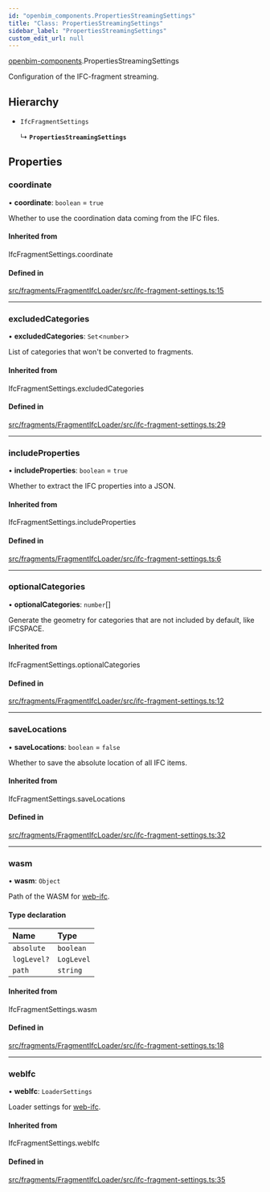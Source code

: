 ```yaml
---
id: "openbim_components.PropertiesStreamingSettings"
title: "Class: PropertiesStreamingSettings"
sidebar_label: "PropertiesStreamingSettings"
custom_edit_url: null
---
```


[openbim-components](../modules/openbim_components.md).PropertiesStreamingSettings

Configuration of the IFC-fragment streaming.

## Hierarchy

- `IfcFragmentSettings`

  ↳ **`PropertiesStreamingSettings`**

## Properties

### coordinate

• **coordinate**: `boolean` = `true`

Whether to use the coordination data coming from the IFC files.

#### Inherited from

IfcFragmentSettings.coordinate

#### Defined in

[src/fragments/FragmentIfcLoader/src/ifc-fragment-settings.ts:15](https://github.com/ThatOpen/engine_components/blob/444e81a/src/fragments/FragmentIfcLoader/src/ifc-fragment-settings.ts#L15)

___

### excludedCategories

• **excludedCategories**: `Set`<`number`\>

List of categories that won't be converted to fragments.

#### Inherited from

IfcFragmentSettings.excludedCategories

#### Defined in

[src/fragments/FragmentIfcLoader/src/ifc-fragment-settings.ts:29](https://github.com/ThatOpen/engine_components/blob/444e81a/src/fragments/FragmentIfcLoader/src/ifc-fragment-settings.ts#L29)

___

### includeProperties

• **includeProperties**: `boolean` = `true`

Whether to extract the IFC properties into a JSON.

#### Inherited from

IfcFragmentSettings.includeProperties

#### Defined in

[src/fragments/FragmentIfcLoader/src/ifc-fragment-settings.ts:6](https://github.com/ThatOpen/engine_components/blob/444e81a/src/fragments/FragmentIfcLoader/src/ifc-fragment-settings.ts#L6)

___

### optionalCategories

• **optionalCategories**: `number`[]

Generate the geometry for categories that are not included by default,
like IFCSPACE.

#### Inherited from

IfcFragmentSettings.optionalCategories

#### Defined in

[src/fragments/FragmentIfcLoader/src/ifc-fragment-settings.ts:12](https://github.com/ThatOpen/engine_components/blob/444e81a/src/fragments/FragmentIfcLoader/src/ifc-fragment-settings.ts#L12)

___

### saveLocations

• **saveLocations**: `boolean` = `false`

Whether to save the absolute location of all IFC items.

#### Inherited from

IfcFragmentSettings.saveLocations

#### Defined in

[src/fragments/FragmentIfcLoader/src/ifc-fragment-settings.ts:32](https://github.com/ThatOpen/engine_components/blob/444e81a/src/fragments/FragmentIfcLoader/src/ifc-fragment-settings.ts#L32)

___

### wasm

• **wasm**: `Object`

Path of the WASM for [web-ifc](https://github.com/ThatOpen/engine_web-ifc).

#### Type declaration

| Name | Type |
| :------ | :------ |
| `absolute` | `boolean` |
| `logLevel?` | `LogLevel` |
| `path` | `string` |

#### Inherited from

IfcFragmentSettings.wasm

#### Defined in

[src/fragments/FragmentIfcLoader/src/ifc-fragment-settings.ts:18](https://github.com/ThatOpen/engine_components/blob/444e81a/src/fragments/FragmentIfcLoader/src/ifc-fragment-settings.ts#L18)

___

### webIfc

• **webIfc**: `LoaderSettings`

Loader settings for [web-ifc](https://github.com/ThatOpen/engine_web-ifc).

#### Inherited from

IfcFragmentSettings.webIfc

#### Defined in

[src/fragments/FragmentIfcLoader/src/ifc-fragment-settings.ts:35](https://github.com/ThatOpen/engine_components/blob/444e81a/src/fragments/FragmentIfcLoader/src/ifc-fragment-settings.ts#L35)
